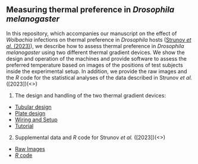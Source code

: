 ## Measuring thermal preference in _Drosophila melanogaster_

In this repository, which accompanies our manuscript on the effect of _Wolbachia_ infections on thermal preference in _Drosophila_ hosts ([Strunov _et al._ (2023)](<>)), we describe how to assess thermal preference in _Drosophila melanogaster_ using two different thermal gradient devices. We show the design and operation of the machines and provide software to assess the preferred temperature based on images of the positions of test subjects inside the experimental setup. In addition, we provide the raw images and the _R_ code for the statistical analyses of the data described in Strunov _et al._ ([2023])(<>)

1) The design and handling of the two thermal gradient devices:

- [Tubular design](Design_tube.md)
- [Plate design](Design_plate.md)
- [Wiring and Setup](Wiring.md)
- [Tutorial](TUTORIAL.md)

2) Supplemental data and _R_ code for Strunov _et al._ ([2023])(<>)

- [Raw Images](Analyses/images/)
- [_R_ code](Analyses/code/)
